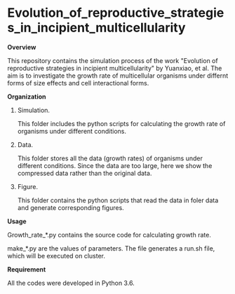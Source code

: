 # Evolution_of_reproductive_strategies_in_incipient_multicellularity

**Overview**

This repository contains the simulation process of the work "Evolution of reproductive strategies in incipient multicellularity" by Yuanxiao, et al.
The aim is to investigate the growth rate of multicellular organisms under differnt forms of size effects and cell interactional forms.

**Organization**

1. Simulation.
 
      This folder includes the python scripts for calculating the growth rate of organisms under different conditions.

2. Data.

      This folder stores all the data (growth rates) of organisms under different conditions. Since the data are too large, here we show the compressed data rather than the original data.

3. Figure.

      This folder contains the python scripts that read the data in foler data and generate corresponding figures.

**Usage**

Growth_rate_*.py contains the source code for calculating growth rate.

make_*.py are the values of parameters. The file generates a run.sh file, which will be executed on cluster.

**Requirement**

All the codes were developed in Python 3.6.
